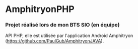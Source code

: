# AmphitryonPHP

### Projet réalisé lors de mon BTS SIO (en équipe)

API PHP, elle est utilisée par l'application Android Amphitryon (https://github.com/PaulGub/AmphitryonJAVA).
